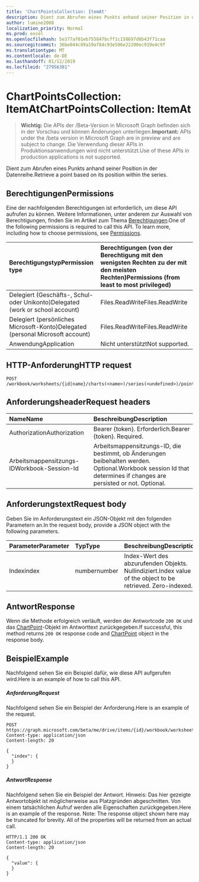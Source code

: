 ```yaml
---
title: 'ChartPointsCollection: ItemAt'
description: Dient zum Abrufen eines Punkts anhand seiner Position in der Datenreihe.
author: lumine2008
localization_priority: Normal
ms.prod: excel
ms.openlocfilehash: 5e377af01eb755847bcff1c158697d6b43f71caa
ms.sourcegitcommit: 36be044c89a19af84c93e586e22200ec919e4c9f
ms.translationtype: MT
ms.contentlocale: de-DE
ms.lasthandoff: 01/12/2019
ms.locfileid: "27956381"
---
```

# <a name="chartpointscollection-itemat"></a><span data-ttu-id="e10b3-103">ChartPointsCollection: ItemAt</span><span class="sxs-lookup"><span data-stu-id="e10b3-103">ChartPointsCollection: ItemAt</span></span>

> <span data-ttu-id="e10b3-104">**Wichtig:** Die APIs der /Beta-Version in Microsoft Graph befinden sich in der Vorschau und können Änderungen unterliegen.</span><span class="sxs-lookup"><span data-stu-id="e10b3-104">**Important:** APIs under the /beta version in Microsoft Graph are in preview and are subject to change.</span></span> <span data-ttu-id="e10b3-105">Die Verwendung dieser APIs in Produktionsanwendungen wird nicht unterstützt.</span><span class="sxs-lookup"><span data-stu-id="e10b3-105">Use of these APIs in production applications is not supported.</span></span>

<span data-ttu-id="e10b3-106">Dient zum Abrufen eines Punkts anhand seiner Position in der Datenreihe.</span><span class="sxs-lookup"><span data-stu-id="e10b3-106">Retrieve a point based on its position within the series.</span></span>
## <a name="permissions"></a><span data-ttu-id="e10b3-107">Berechtigungen</span><span class="sxs-lookup"><span data-stu-id="e10b3-107">Permissions</span></span>
<span data-ttu-id="e10b3-p102">Eine der nachfolgenden Berechtigungen ist erforderlich, um diese API aufrufen zu können. Weitere Informationen, unter anderem zur Auswahl von Berechtigungen, finden Sie im Artikel zum Thema [Berechtigungen](/graph/permissions-reference).</span><span class="sxs-lookup"><span data-stu-id="e10b3-p102">One of the following permissions is required to call this API. To learn more, including how to choose permissions, see [Permissions](/graph/permissions-reference).</span></span>

|<span data-ttu-id="e10b3-110">Berechtigungstyp</span><span class="sxs-lookup"><span data-stu-id="e10b3-110">Permission type</span></span>      | <span data-ttu-id="e10b3-111">Berechtigungen (von der Berechtigung mit den wenigsten Rechten zu der mit den meisten Rechten)</span><span class="sxs-lookup"><span data-stu-id="e10b3-111">Permissions (from least to most privileged)</span></span>              |
|:--------------------|:---------------------------------------------------------|
|<span data-ttu-id="e10b3-112">Delegiert (Geschäfts-, Schul- oder Unikonto)</span><span class="sxs-lookup"><span data-stu-id="e10b3-112">Delegated (work or school account)</span></span> | <span data-ttu-id="e10b3-113">Files.ReadWrite</span><span class="sxs-lookup"><span data-stu-id="e10b3-113">Files.ReadWrite</span></span>    |
|<span data-ttu-id="e10b3-114">Delegiert (persönliches Microsoft-Konto)</span><span class="sxs-lookup"><span data-stu-id="e10b3-114">Delegated (personal Microsoft account)</span></span> | <span data-ttu-id="e10b3-115">Files.ReadWrite</span><span class="sxs-lookup"><span data-stu-id="e10b3-115">Files.ReadWrite</span></span>    |
|<span data-ttu-id="e10b3-116">Anwendung</span><span class="sxs-lookup"><span data-stu-id="e10b3-116">Application</span></span> | <span data-ttu-id="e10b3-117">Nicht unterstützt</span><span class="sxs-lookup"><span data-stu-id="e10b3-117">Not supported.</span></span> |

## <a name="http-request"></a><span data-ttu-id="e10b3-118">HTTP-Anforderung</span><span class="sxs-lookup"><span data-stu-id="e10b3-118">HTTP request</span></span>
<!-- { "blockType": "ignored" } -->
```http
POST /workbook/worksheets/{id|name}/charts(<name>)/series(<undefined>)/points/ItemAt

```
## <a name="request-headers"></a><span data-ttu-id="e10b3-119">Anforderungsheader</span><span class="sxs-lookup"><span data-stu-id="e10b3-119">Request headers</span></span>
| <span data-ttu-id="e10b3-120">Name</span><span class="sxs-lookup"><span data-stu-id="e10b3-120">Name</span></span>       | <span data-ttu-id="e10b3-121">Beschreibung</span><span class="sxs-lookup"><span data-stu-id="e10b3-121">Description</span></span>|
|:---------------|:----------|
| <span data-ttu-id="e10b3-122">Authorization</span><span class="sxs-lookup"><span data-stu-id="e10b3-122">Authorization</span></span>  | <span data-ttu-id="e10b3-p103">Bearer {token}. Erforderlich.</span><span class="sxs-lookup"><span data-stu-id="e10b3-p103">Bearer {token}. Required.</span></span> |
| <span data-ttu-id="e10b3-125">Arbeitsmappensitzungs-ID</span><span class="sxs-lookup"><span data-stu-id="e10b3-125">Workbook-Session-Id</span></span>  | <span data-ttu-id="e10b3-p104">Arbeitsmappensitzungs-ID, die bestimmt, ob Änderungen beibehalten werden. Optional.</span><span class="sxs-lookup"><span data-stu-id="e10b3-p104">Workbook session Id that determines if changes are persisted or not. Optional.</span></span>|

## <a name="request-body"></a><span data-ttu-id="e10b3-128">Anforderungstext</span><span class="sxs-lookup"><span data-stu-id="e10b3-128">Request body</span></span>
<span data-ttu-id="e10b3-129">Geben Sie im Anforderungstext ein JSON-Objekt mit den folgenden Parametern an.</span><span class="sxs-lookup"><span data-stu-id="e10b3-129">In the request body, provide a JSON object with the following parameters.</span></span>

| <span data-ttu-id="e10b3-130">Parameter</span><span class="sxs-lookup"><span data-stu-id="e10b3-130">Parameter</span></span>    | <span data-ttu-id="e10b3-131">Typ</span><span class="sxs-lookup"><span data-stu-id="e10b3-131">Type</span></span>   |<span data-ttu-id="e10b3-132">Beschreibung</span><span class="sxs-lookup"><span data-stu-id="e10b3-132">Description</span></span>|
|:---------------|:--------|:----------|
|<span data-ttu-id="e10b3-133">Index</span><span class="sxs-lookup"><span data-stu-id="e10b3-133">index</span></span>|<span data-ttu-id="e10b3-134">number</span><span class="sxs-lookup"><span data-stu-id="e10b3-134">number</span></span>|<span data-ttu-id="e10b3-p105">Index-Wert des abzurufenden Objekts. Nullindiziert.</span><span class="sxs-lookup"><span data-stu-id="e10b3-p105">Index value of the object to be retrieved. Zero-indexed.</span></span>|

## <a name="response"></a><span data-ttu-id="e10b3-137">Antwort</span><span class="sxs-lookup"><span data-stu-id="e10b3-137">Response</span></span>

<span data-ttu-id="e10b3-138">Wenn die Methode erfolgreich verläuft, werden der Antwortcode `200 OK` und das [ChartPoint](../resources/chartpoint.md)-Objekt im Antworttext zurückgegeben.</span><span class="sxs-lookup"><span data-stu-id="e10b3-138">If successful, this method returns `200 OK` response code and [ChartPoint](../resources/chartpoint.md) object in the response body.</span></span>

## <a name="example"></a><span data-ttu-id="e10b3-139">Beispiel</span><span class="sxs-lookup"><span data-stu-id="e10b3-139">Example</span></span>
<span data-ttu-id="e10b3-140">Nachfolgend sehen Sie ein Beispiel dafür, wie diese API aufgerufen wird.</span><span class="sxs-lookup"><span data-stu-id="e10b3-140">Here is an example of how to call this API.</span></span>
##### <a name="request"></a><span data-ttu-id="e10b3-141">Anforderung</span><span class="sxs-lookup"><span data-stu-id="e10b3-141">Request</span></span>
<span data-ttu-id="e10b3-142">Nachfolgend sehen Sie ein Beispiel der Anforderung.</span><span class="sxs-lookup"><span data-stu-id="e10b3-142">Here is an example of the request.</span></span>
<!-- {
  "blockType": "request",
  "name": "chartpointscollection_itemat"
}-->
```http
POST https://graph.microsoft.com/beta/me/drive/items/{id}/workbook/worksheets/{id|name}/charts(<name>)/series(<undefined>)/points/ItemAt
Content-type: application/json
Content-length: 20

{
  "index": {
  }
}
```

##### <a name="response"></a><span data-ttu-id="e10b3-143">Antwort</span><span class="sxs-lookup"><span data-stu-id="e10b3-143">Response</span></span>
<span data-ttu-id="e10b3-p106">Nachfolgend sehen Sie ein Beispiel der Antwort. Hinweis: Das hier gezeigte Antwortobjekt ist möglicherweise aus Platzgründen abgeschnitten. Von einem tatsächlichen Aufruf werden alle Eigenschaften zurückgegeben.</span><span class="sxs-lookup"><span data-stu-id="e10b3-p106">Here is an example of the response. Note: The response object shown here may be truncated for brevity. All of the properties will be returned from an actual call.</span></span>
<!-- {
  "blockType": "response",
  "truncated": true,
  "@odata.type": "microsoft.graph.chartPoint"
} -->
```http
HTTP/1.1 200 OK
Content-type: application/json
Content-length: 20

{
  "value": {
  }
}
```

<!-- uuid: 8fcb5dbc-d5aa-4681-8e31-b001d5168d79
2015-10-25 14:57:30 UTC -->
<!-- {
  "type": "#page.annotation",
  "description": "ChartPointsCollection: ItemAt",
  "keywords": "",
  "section": "documentation",
  "tocPath": ""
}-->
